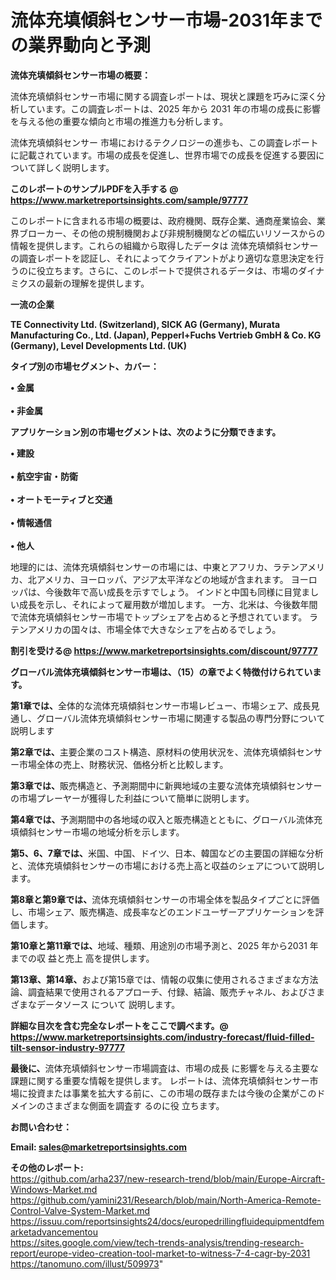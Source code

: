 # 流体充填傾斜センサー市場-2031年までの業界動向と予測

<strong><b>流体充填傾斜センサー市場の概要：</b></strong>

流体充填傾斜センサー市場に関する調査レポートは、現状と課題を巧みに深く分析しています。この調査レポートは、2025 年から 2031 年の市場の成長に影響を与える他の重要な傾向と市場の推進力も分析します。

流体充填傾斜センサー 市場におけるテクノロジーの進歩も、この調査レポートに記載されています。市場の成長を促進し、世界市場での成長を促進する要因について詳しく説明します。

<strong>このレポートのサンプルPDFを入手する @ <a href=https://www.marketreportsinsights.com/sample/97777>https://www.marketreportsinsights.com/sample/97777</a></strong>

このレポートに含まれる市場の概要は、政府機関、既存企業、通商産業協会、業界ブローカー、その他の規制機関および非規制機関などの幅広いリソースからの情報を提供します。これらの組織から取得したデータは 流体充填傾斜センサー の調査レポートを認証し、それによってクライアントがより適切な意思決定を行うのに役立ちます。さらに、このレポートで提供されるデータは、市場のダイナミクスの最新の理解を提供します。

<strong>一流の企業</strong>

<strong><b>TE Connectivity Ltd. (Switzerland), SICK AG (Germany), Murata Manufacturing Co., Ltd. (Japan), Pepperl+Fuchs Vertrieb GmbH & Co. KG (Germany), Level Developments Ltd. (UK)</b></strong>

<strong><b>タイプ別の市場セグメント、カバー：</b></strong>

<strong>• 金属<br><br>• 非金属</strong>

<strong><b>アプリケーション別の市場セグメントは、次のように分類できます。</b></strong>

<strong>• 建設<br><br>• 航空宇宙・防衛<br><br>• オートモーティブと交通<br><br>• 情報通信<br><br>• 他人</strong>

 地理的には、流体充填傾斜センサーの市場には、中東とアフリカ、ラテンアメリカ、北アメリカ、ヨーロッパ、アジア太平洋などの地域が含まれます。 ヨーロッパは、今後数年で高い成長を示すでしょう。 インドと中国も同様に目覚ましい成長を示し、それによって雇用数が増加します。 一方、北米は、今後数年間で流体充填傾斜センサー市場でトップシェアを占めると予想されています。 ラテンアメリカの国々は、市場全体で大きなシェアを占めるでしょう。

<strong>割引を受ける@ <a href=https://www.marketreportsinsights.com/discount/97777>https://www.marketreportsinsights.com/discount/97777</a></strong>

<strong><b>グローバル流体充填傾斜センサー市場は、（15）の章でよく特徴付けられています。</b></strong>

<strong><b>第</b></strong><strong><b>1章では、</b></strong>全体的な流体充填傾斜センサー市場レビュー、市場シェア、成長見通し、グローバル流体充填傾斜センサー市場に関連する製品の専門分野について説明します

<strong><b>第2章では、</b></strong>主要企業のコスト構造、原材料の使用状況を、流体充填傾斜センサー市場全体の売上、財務状況、価格分析と比較します。

<strong><b>第3章では、</b></strong>販売構造と、予測期間中に新興地域の主要な流体充填傾斜センサーの市場プレーヤーが獲得した利益について簡単に説明します。

<strong><b>第4章では、</b></strong>予測期間中の各地域の収入と販売構造とともに、グローバル流体充填傾斜センサー市場の地域分析を示します。

<strong><b>第5、6、7章では、</b></strong>米国、中国、ドイツ、日本、韓国などの主要国の詳細な分析と、流体充填傾斜センサーの市場における売上高と収益のシェアについて説明します。

<strong><b>第8章と第9章では、</b></strong>流体充填傾斜センサーの市場全体を製品タイプごとに評価し、市場シェア、販売構造、成長率などのエンドユーザーアプリケーションを評価します。

<strong><b>第10章と第11章では、</b></strong>地域、種類、用途別の市場予測と、2025 年から2031 年までの収 益と売上 高を提供します。

<strong><b>第13章、第14章、</b></strong>および第15章では、情報の収集に使用されるさまざまな方法論、調査結果で使用されるアプローチ、付録、結論、販売チャネル、およびさまざまなデータソース について 説明します。

<strong>詳細な目次を含む完全なレポートをここで調べます。@ <a href=https://www.marketreportsinsights.com/industry-forecast/fluid-filled-tilt-sensor-industry-97777>https://www.marketreportsinsights.com/industry-forecast/fluid-filled-tilt-sensor-industry-97777</a></strong>

<strong><b>最後に、</b></strong>流体充填傾斜センサー市場調査は、市場の成長 に影響を</a>与える主要な課題に関する重要な情報を提供します。 レポートは、流体充填傾斜センサー市場に投資または事業を拡大する前に、この市場の既存または今後の企業がこのドメインのさまざまな側面を調査す るのに役 立ちます。

<strong><b>お問い合わせ：</b></strong>

<strong>Email: </strong><a href=mailto:sales@marketreportsinsights.com><strong>sales@marketreportsinsights.com</strong></a>

<strong>その他のレポート:</strong>
<br>
<a href=https://github.com/arha237/new-research-trend/blob/main/Europe-Aircraft-Windows-Market.md>https://github.com/arha237/new-research-trend/blob/main/Europe-Aircraft-Windows-Market.md</a>
<br>
<a href=https://github.com/yamini231/Research/blob/main/North-America-Remote-Control-Valve-System-Market.md>https://github.com/yamini231/Research/blob/main/North-America-Remote-Control-Valve-System-Market.md</a>
<br>
<a href=https://issuu.com/reportsinsights24/docs/europedrillingfluidequipmentdfemarketadvancementou>https://issuu.com/reportsinsights24/docs/europedrillingfluidequipmentdfemarketadvancementou</a>
<br>
<a href=https://sites.google.com/view/tech-trends-analysis/trending-research-report/europe-video-creation-tool-market-to-witness-7-4-cagr-by-2031>https://sites.google.com/view/tech-trends-analysis/trending-research-report/europe-video-creation-tool-market-to-witness-7-4-cagr-by-2031</a>
<br>
<a href=https://tanomuno.com/illust/509973>https://tanomuno.com/illust/509973</a>"

